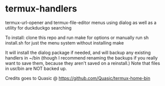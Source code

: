 # termux-handlers
termux-url-opener and termux-file-editor menus using dialog
as well as a utility for duckduckgo searching

To install:
clone this repo and run make for options or manually run sh install.sh for just the menu system without installing make

It will install the dialog package if needed, and will backup any existing handlers in ~/bin (though I recommend renaming the backups if you really want to save them, because they aren't saved on a reinstall.) Note that files in usr/bin are NOT backed up.

Credits goes to Quasic @ https://github.com/Quasic/termux-home-bin
